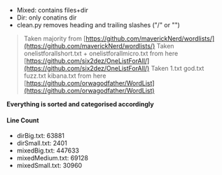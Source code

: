 * Mixed: contains files+dir
* Dir: only conatins dir
* clean.py removes heading and trailing slashes ("/" or  "\")


> Taken majority from [https://github.com/maverickNerd/wordlists/](https://github.com/maverickNerd/wordlists/)
> Taken onelistforallshort.txt + onelistforallmicro.txt from here [https://github.com/six2dez/OneListForAll/](https://github.com/six2dez/OneListForAll/)
> Taken 1.txt god.txt fuzz.txt kibana.txt from here [https://github.com/orwagodfather/WordList](https://github.com/orwagodfather/WordList)

**Everything is sorted and categorised accordingly**

#### Line Count
* dirBig.txt: 63881
* dirSmall.txt: 2401
* mixedBig.txt: 447633
* mixedMedium.txt: 69128
* mixedSmall.txt: 30960
